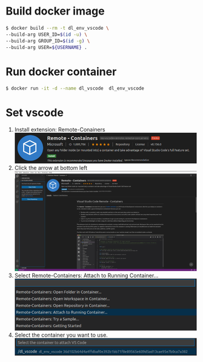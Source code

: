 # Build docker image
```bash
$ docker build --rm -t dl_env_vscode \
--build-arg USER_ID=$(id -u) \
--build-arg GROUP_ID=$(id -g) \
--build-arg USER=${USERNAME} .
```

# Run docker container
```bash
$ docker run -it -d --name dl_vscode  dl_env_vscode
```

# Set vscode

1. Install extension: Remote-Conainers 
![step1](./pics/1.png)
2. Click the arrow at bottom left
![step2](./pics/2.png)
3. Select Remote-Containers: Attach to Running Container...
![step3](./pics/3.png)
4. Select the container you want to use.
![step4](./pics/4.png)